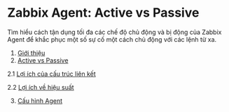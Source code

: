 # Zabbix Agent: Active vs Passive

Tìm hiểu cách tận dụng tối đa các chế độ chủ động và bị động của Zabbix Agent để khắc phục một số sự cố một cách chủ động với các lệnh từ xa.

1. [Giới thiệu](#1)
2. [Active vs Passive](#2)

2.1 [Lợi ích của cấu trúc liên kết](#2.1)

2.2 [Lợi ích về hiệu suất](#2.2)

3. [Cấu hình Agent](#3)
<a name="1"></a>
<a name="2"></a>
<a name="2.1"></a>
<a name="2.2"></a>
<a name="3"></a>